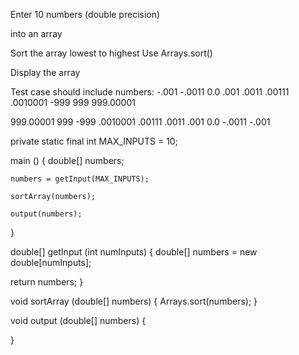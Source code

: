 Enter 10 numbers (double precision)

into an array

Sort the array lowest to highest
	Use Arrays.sort()

Display the array

Test case should include numbers:
-.001 -.0011 0.0 .001 .0011 .00111 .0010001 -999 999 999.00001

999.00001 999 -999 .0010001 .00111 .0011 .001 0.0 -.0011 -.001


private static final int MAX_INPUTS = 10;

main () {
	double[] numbers;

	numbers = getInput(MAX_INPUTS);

	sortArray(numbers);

	output(numbers);
}

double[] getInput (int numInputs) {
  double[] numbers = new double[numInputs];

  return numbers;
}

void sortArray (double[] numbers) {
	Arrays.sort(numbers);
}

void output (double[] numbers) {

}